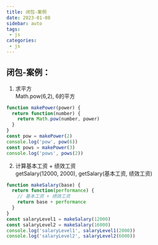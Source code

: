```yaml
---
title: 闭包-案例
date: 2023-01-08
sidebar: auto
tags:
 - js
categories:
 - js
---
```


## 闭包-案例：
1. 求平方 <br>
Math.pow(6,2),  6的平方
```js
function makePower(power) {
  return function(number) {
    return Math.pow(number, power)
  }
}
const pow = makePower(2)
console.log('pow', pow(6))
const pows = makePower(3)
console.log('pows', pows(2))
```

2. 计算基本工资 + 绩效工资 <br>
getSalary(12000, 2000),   getSalary(基本工资, 绩效工资)
```js
function makeSalary(base) {
  return function(performance) {
    // 基本工资 + 绩效工资
    return base + performance
  }
}
const salaryLevel1 = makeSalary(12000)
const salaryLevel2 = makeSalary(16000)
console.log('salaryLevel1', salaryLevel1(2000))
console.log('salaryLevel2', salaryLevel2(6000))
```